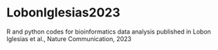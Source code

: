 # LobonIglesias2023
R and python codes for bioinformatics data analysis published in Lobon Iglesias et al., Nature Communication, 2023
